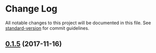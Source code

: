# Change Log

All notable changes to this project will be documented in this file. See [standard-version](https://github.com/conventional-changelog/standard-version) for commit guidelines.

<a name="0.1.5"></a>
## [0.1.5](https://github.com/dcos-labs/recordio/compare/v0.1.4...v0.1.5) (2017-11-16)

